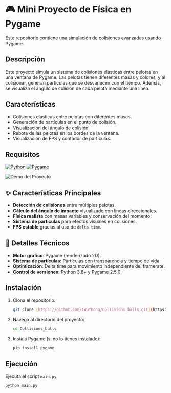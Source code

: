 # 🎮 Mini Proyecto de Física en Pygame

Este repositorio contiene una simulación de colisiones avanzadas usando Pygame.

## Descripción

Este proyecto simula un sistema de colisiones elásticas entre pelotas en una ventana de Pygame. Las pelotas tienen diferentes masas y colores, y al colisionar, generan partículas que se desvanecen con el tiempo. Además, se visualiza el ángulo de colisión de cada pelota mediante una línea.

## Características

* Colisiones elásticas entre pelotas con diferentes masas.
* Generación de partículas en el punto de colisión.
* Visualización del ángulo de colisión.
* Rebote de las pelotas en los bordes de la ventana.
* Visualización de FPS y contador de partículas.

## Requisitos

[![Python](https://img.shields.io/badge/Python-3.8%2B-blue)](https://www.python.org/)
[![Pygame](https://img.shields.io/badge/Pygame-2.5.0-orange)](https://www.pygame.org/)

![Demo del Proyecto](https://imgur.com/a/IPDglbd)

## ✨ Características Principales
- **Detección de colisiones** entre múltiples pelotas.
- **Cálculo del ángulo de impacto** visualizado con líneas direccionales.
- **Física realista** con masas variables y conservación del momento.
- **Sistema de partículas** para efectos visuales en colisiones.
- **FPS estable** gracias al uso de `delta time`.

## 🧠 Detalles Técnicos
- **Motor gráfico**: Pygame (renderizado 2D).
- **Sistema de partículas**: Partículas con transparencia y tiempo de vida.
- **Optimización**: Delta time para movimiento independiente del framerate.
- **Control de versiones**: Python 3.8+ y Pygame 2.5.0.

## Instalación

1.  Clona el repositorio:

    ```bash
    git clone [https://github.com/IWuYhong/Collisions_balls.git](https://github.com/IWuYhong/Collisions_balls.git)
    ```

2.  Navega al directorio del proyecto:

    ```bash
    cd Collisions_balls
    ```

3.  Instala Pygame (si no lo tienes instalado):

    ```bash
    pip install pygame
    ```

## Ejecución

Ejecuta el script `main.py`:

```bash
python main.py
